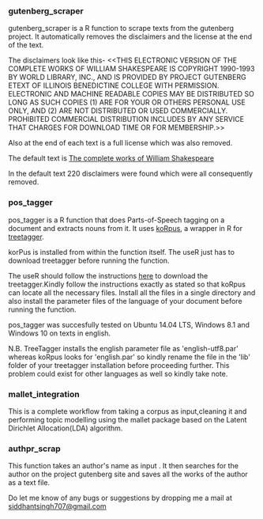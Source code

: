 ### gutenberg_scraper

gutenberg_scraper is a R function to scrape texts from the gutenberg project.
It automatically removes the disclaimers and the license at the end of the text.

The disclaimers look like this-
<\<THIS ELECTRONIC VERSION OF THE COMPLETE WORKS OF WILLIAM
SHAKESPEARE IS COPYRIGHT 1990-1993 BY WORLD LIBRARY, INC., AND IS
PROVIDED BY PROJECT GUTENBERG ETEXT OF ILLINOIS BENEDICTINE COLLEGE
WITH PERMISSION.  ELECTRONIC AND MACHINE READABLE COPIES MAY BE
DISTRIBUTED SO LONG AS SUCH COPIES (1) ARE FOR YOUR OR OTHERS
PERSONAL USE ONLY, AND (2) ARE NOT DISTRIBUTED OR USED
COMMERCIALLY.  PROHIBITED COMMERCIAL DISTRIBUTION INCLUDES BY ANY
SERVICE THAT CHARGES FOR DOWNLOAD TIME OR FOR MEMBERSHIP.>\>

Also at the end of each text is a full license which was also removed.

The default text is [The complete works of William Shakespeare](http://www.gutenberg.org/cache/epub/100/pg100.html)

In the default text 220 disclaimers were found which were all consequently removed.

### pos_tagger
pos_tagger is a R function that does Parts-of-Speech tagging on a document and extracts nouns from it.
It uses [koRpus](https://cran.r-project.org/web/packages/koRpus/index.html), a wrapper in R for [treetagger](http://www.cis.uni-muenchen.de/~schmid/tools/TreeTagger/). 

korPus is installed from within the function itself. The useR just has to download treetagger before running the function.

The useR should follow the instructions [here](http://www.cis.uni-muenchen.de/~schmid/tools/TreeTagger/) to download the treetagger.Kindly follow the instructions exactly as stated so that koRpus can locate all the necessary files. Install all the files in a single directory and also install the parameter files of the language of your document before running the function. 

pos_tagger was succesfully tested on Ubuntu 14.04 LTS, Windows 8.1 and Windows 10 on texts in english.

N.B. TreeTagger installs the english parameter file as 'english-utf8.par' whereas koRpus looks for 'english.par' so kindly rename the file in the 'lib' folder of your treetagger installation before proceeding further. This problem could exist for other languages as well so kindly take note.

### mallet_integration
This is a complete workflow from taking a corpus as input,cleaning it and performing topic modelling using the mallet package based on the Latent Dirichlet Allocation(LDA) algorithm.

### authpr_scrap

This function takes an author's name as input . It then searches for the author on the project gutenberg site and saves all the works of the author as a text file.

Do let me know of any bugs or suggestions by dropping me a mail at [siddhantsingh707@gmail.com](mailto:siddhantsingh707@gmail.com)
